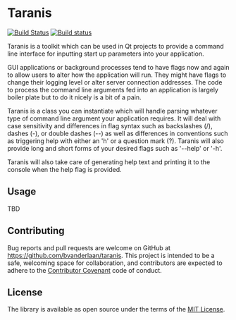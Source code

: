 # Taranis

[![Build Status](https://travis-ci.org/bvanderlaan/Taranis.svg?branch=master)](https://travis-ci.org/bvanderlaan/Taranis)
[![Build status](https://ci.appveyor.com/api/projects/status/bfcjgkstm2r064e2?svg=true)](https://ci.appveyor.com/project/bvanderlaan/taranis)

Taranis is a toolkit which can be used in Qt projects to provide a command line interface for inputting start up parameters into your application.

GUI applications or background processes tend to have flags now and again to allow users to alter how the application will run. They might have 
flags to change their logging level or alter server connection addresses. The code to process the command line arguments fed into an application
is largely boiler plate but to do it nicely is a bit of a pain.

Taranis is a class you can instantiate which will handle parsing whatever type of command line argument your application requires. It will deal with
case sensitivity and differences in flag syntax such as backslashes (/), dashes (-), or double dashes (--) as well as differences in conventions such as
triggering help with either an 'h' or a question mark (?). Taranis will also provide long and short forms of your desired flags such as '--help' or '-h'.

Taranis will also take care of generating help text and printing it to the console when the help flag is provided.

## Usage

TBD

## Contributing

Bug reports and pull requests are welcome on GitHub at https://github.com/bvanderlaan/taranis. This project is intended to be a safe, welcoming space for 
collaboration, and contributors are expected to adhere to the [Contributor Covenant](http://contributor-covenant.org) code of conduct.

## License

The library is available as open source under the terms of the [MIT License](http://opensource.org/licenses/MIT).